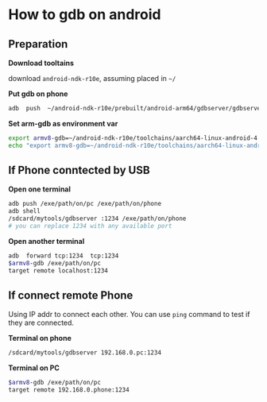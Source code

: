 # How to gdb on android
## Preparation
**Download tooltains**

download `android-ndk-r10e`, assuming placed in `~/`

**Put gdb on phone**

```bash
adb  push  ~/android-ndk-r10e/prebuilt/android-arm64/gdbserver/gdbserver  /sdcard/mytools
```

**Set arm-gdb as environment var**

```bash
export armv8-gdb=~/android-ndk-r10e/toolchains/aarch64-linux-android-4.9/prebuilt/linux-x86_64/bin/aarch64-linux-android-gdb
echo "export armv8-gdb=~/android-ndk-r10e/toolchains/aarch64-linux-android-4.9/prebuilt/linux-x86_64/bin/aarch64-linux-android-gdb" >> ~/.profile
```

## If Phone conntected by USB

**Open one terminal**

```bash
adb push /exe/path/on/pc /exe/path/on/phone
adb shell
/sdcard/mytools/gdbserver :1234 /exe/path/on/phone
# you can replace 1234 with any available port
```

**Open another terminal**

```bash
adb  forward tcp:1234  tcp:1234
$armv8-gdb /exe/path/on/pc
target remote localhost:1234
```

## If connect remote Phone

Using IP addr to connect each other.
You can use `ping` command to test if they are connected.

**Terminal on phone**
```bash
/sdcard/mytools/gdbserver 192.168.0.pc:1234 
```

**Terminal on PC**

```bash
$armv8-gdb /exe/path/on/pc
target remote 192.168.0.phone:1234
```











